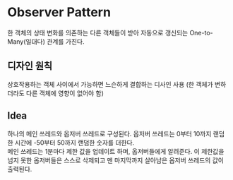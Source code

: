 # Observer Pattern  
한 객체의 상태 변화를 의존하는 다른 객체들이 받아 자동으로 갱신되는 One-to-Many(일대다) 관계를 가진다.  

## 디자인 원칙  
상호작용하는 객체 사이에서 가능하면 느슨하게 결합하는 디사인 사용 (한 객체가 변하더라도 다른 객체에 영향이 없어야 함)  

## Idea  
하나의 메인 쓰레드와 옵저버 쓰레드로 구성된다. 옵저버 쓰레드는 0부터 10까지 랜덤한 시간에 -50부터 50까지 랜덤한 숫자를 더한다.  
메인 쓰레드는 1분마다 제한 값을 업데이트 하며, 옵저버들에게 알려준다. 이 제한값을 넘지 못한 옵저버들은 스스로 삭제되고 멘 마지막까지 살아남은 옵저버 쓰레드의 값이 출력된다.  

